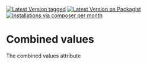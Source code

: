 [![Latest Version tagged](http://img.shields.io/github/tag/MetaModels/attribute_combinedvalues.svg)](https://github.com/MetaModels/attribute_combinedvalues/tags)
[![Latest Version on Packagist](http://img.shields.io/packagist/v/MetaModels/attribute_combinedvalues.svg)](https://packagist.org/packages/MetaModels/attribute_combinedvalues)
[![Installations via composer per month](http://img.shields.io/packagist/dm/MetaModels/attribute_combinedvalues.svg)](https://packagist.org/packages/MetaModels/attribute_combinedvalues)

Combined values
===============

The combined values attribute
